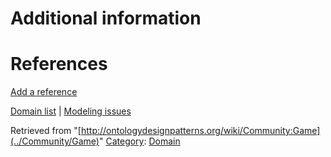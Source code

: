 #  Additional information


#  References


[Add a reference](index.php@title=Odp%253AAdd_reference&subject=../Community/Game "http://ontologydesignpatterns.org/wiki/index.php?title=Odp:Add_reference&subject=Community%3AGame")


  




[Domain list](../Community/Domain "Community:Domain") | [Modeling issues](../Community/Main "Community:Main")


Retrieved from "[http://ontologydesignpatterns.org/wiki/Community:Game](../Community/Game)"
 [Category](http://ontologydesignpatterns.org/wiki/Special:Categories "Special:Categories"): [Domain](../Category/Domain "Category:Domain")